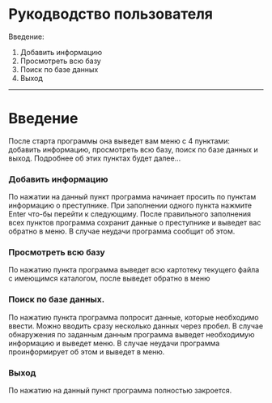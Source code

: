 # Рукодводство пользователя

Введение:
1. Добавить информацию
2. Просмотреть всю базу
3. Поиск по базе данных
4. Выход

***

# Введение

После старта программы она выведет вам меню с 4 пунктами: добавить информацию, просмотреть всю базу, поиск по базе данных и выход.
Подробнее об этих пунктах будет далее...

### Добавить информацию
По нажатии на данный пункт программа начинает просить по пунктам информацию о преступнике. При заполнении одного пункта нажмите Enter что-бы перейти к следующиму.
После правильного заполнения всех пунктов программа сохранит данные о преступнике и выведет вас обратно в меню. В случае неудачи программа сообщит об этом.

### Просмотреть всю базу
По нажатию пункта программа выведет всю картотеку текущего файла с имеющимся каталогом, после выведет обратно в меню
### Поиск по базе данных.
По нажатию пункта программа попросит данные, которые необходимо ввести. Можно вводить сразу несколько данных через пробел. В случае обнаружения по заданным данным
программа выведет необходимую информацию и выведет меню. В случае неудачи программа проинформирует об этом и выведет в меню.
### Выход
По нажатию на данный пункт программа полностью закроется.
